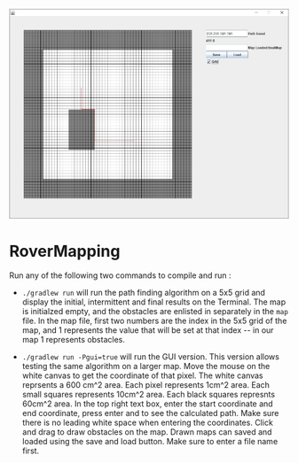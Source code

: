 ![](https://github.com/SDSU-Robotics/RoverMapping/blob/master/screenshot.jpg)


# RoverMapping

Run any of the following two commands to compile and run :

 - `./gradlew run` will run the path finding algorithm on a 5x5 grid and display the initial, intermittent and final results on the Terminal.
 The map is initialzed empty, and the obstacles are enlisted in separately in the `map` file. In the map file, first two numbers are the index 
 in the 5x5 grid of the map, and 1 represents the value that will be set at that index -- in our map 1 represents obstacles.

 - `./gradlew run -Pgui=true` will run the GUI version. This version allows testing the same algorithm on a larger map. 
Move the mouse on the white canvas to get the coordinate of that pixel. The white canvas reprsents a 600 cm^2 area. Each pixel represents 1cm^2 area. Each small squares represents 10cm^2 area. Each black squares represnts 60cm^2 area. In the top right text box, enter the start coordinate and end coordinate, press enter and to see the calculated path. Make sure there is no leading white space when entering the coordinates. Click and drag to draw obstacles on the map. Drawn maps can saved and loaded using the save and load button. Make sure to enter a file name first.

